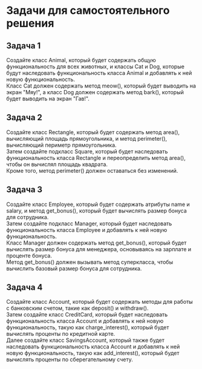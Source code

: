 # Задачи для самостоятельного решения

## Задача 1

Создайте класс Animal, который будет содержать общую функциональность для всех животных, и классы Cat и Dog, которые будут наследовать функциональность класса Animal и добавлять к ней новую функциональность. \
Класс Cat должен содержать метод meow(), который будет выводить на экран "Мяу!", а класс Dog должен содержать метод bark(), который будет выводить на экран "Гав!".

## Задача 2

Создайте класс Rectangle, который будет содержать метод area(), вычисляющий площадь прямоугольника, и метод perimeter(), вычисляющий периметр прямоугольника. \
Затем создайте подкласс Square, который будет наследовать функциональность класса Rectangle и переопределить метод area(), чтобы он вычислял площадь квадрата. \
Кроме того, метод perimeter() должен оставаться без изменений.

## Задача 3

Создайте класс Employee, который будет содержать атрибуты name и salary, и метод get_bonus(), который будет вычислять размер бонуса для сотрудника. \
Затем создайте подкласс Manager, который будет наследовать функциональность класса Employee и добавлять к ней новую функциональность. \
Класс Manager должен содержать метод get_bonus(), который будет вычислять размер бонуса для менеджера, основываясь на зарплате и проценте бонуса. \
Метод get_bonus() должен вызывать метод суперкласса, чтобы вычислить базовый размер бонуса для сотрудника.

## Задача 4

Создайте класс Account, который будет содержать методы для работы с банковским счетом, такие как deposit() и withdraw(). \
Затем создайте класс CreditCard, который будет наследовать функциональность класса Account и добавлять к ней новую функциональность, такую как charge_interest(), который будет вычислять проценты по кредитной карте. \
Далее создайте класс SavingsAccount, который также будет наследовать функциональность класса Account и добавлять к ней новую функциональность, такую как add_interest(), который будет вычислять проценты по сберегательному счету.

